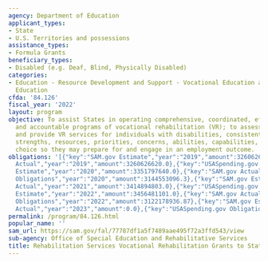```yaml
---
agency: Department of Education
applicant_types:
- State
- U.S. Territories and possessions
assistance_types:
- Formula Grants
beneficiary_types:
- Disabled (e.g. Deaf, Blind, Physically Disabled)
categories:
- Education - Resource Development and Support - Vocational Education and Handicapped
  Education
cfda: '84.126'
fiscal_year: '2022'
layout: program
objective: To assist States in operating comprehensive, coordinated, effective, efficient
  and accountable programs of vocational rehabilitation (VR); to assess, plan, develop,
  and provide VR services for individuals with disabilities, consistent with their
  strengths, resources, priorities, concerns, abilities, capabilities, and informed
  choice so they may prepare for and engage in an employment outcome.
obligations: '[{"key":"SAM.gov Estimate","year":"2019","amount":3260626620.0},{"key":"SAM.gov
  Actual","year":"2019","amount":3260626620.0},{"key":"USASpending.gov Obligations","year":"2019","amount":3232553255.68},{"key":"SAM.gov
  Estimate","year":"2020","amount":3351797640.0},{"key":"SAM.gov Actual","year":"2020","amount":3351797640.0},{"key":"USASpending.gov
  Obligations","year":"2020","amount":3144553096.3},{"key":"SAM.gov Estimate","year":"2021","amount":3414894803.0},{"key":"SAM.gov
  Actual","year":"2021","amount":3414894803.0},{"key":"USASpending.gov Obligations","year":"2021","amount":3157138710.39},{"key":"SAM.gov
  Estimate","year":"2022","amount":3456481101.0},{"key":"SAM.gov Actual","year":"2022","amount":3507131103.0},{"key":"USASpending.gov
  Obligations","year":"2022","amount":3122178936.87},{"key":"SAM.gov Estimate","year":"2023","amount":3637651162.0},{"key":"SAM.gov
  Actual","year":"2023","amount":0.0},{"key":"USASpending.gov Obligations","year":"2023","amount":3386576437.89}]'
permalink: /program/84.126.html
popular_name: ''
sam_url: https://sam.gov/fal/77787df1a5f7489aae495f72a3ffd543/view
sub-agency: Office of Special Education and Rehabilitative Services
title: Rehabilitation Services Vocational Rehabilitation Grants to States
---
```


